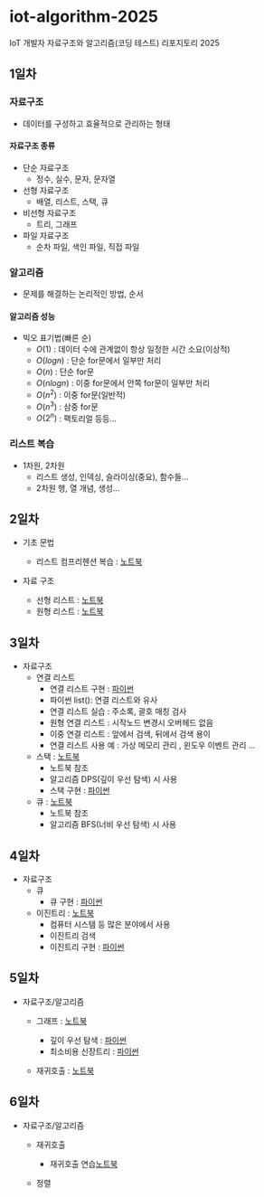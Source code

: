 # iot-algorithm-2025
IoT 개발자 자료구조와 알고리즘(코딩 테스트) 리포지토리 2025

## 1일차

### 자료구조
- 데이터를 구성하고 효율적으로 관리하는 형태

#### 자료구조 종류
- 단순 자료구조
    - 정수, 실수, 문자, 문자열
- 선형 자료구조
    - 배열, 리스트, 스택, 큐
- 비선형 자료구조
    - 트리, 그래프
- 파일 자료구조
    - 순차 파일, 색인 파일, 직접 파일

### 알고리즘
- 문제를 해결하는 논리적인 방법, 순서

#### 알고리즘 성능
- 빅오 표기법(빠른 순)
    - $O(1)$ : 데이터 수에 관계없이 항상 일정한 시간 소요(이상적)
    - $O(log n)$ : 단순 for문에서 일부만 처리
    - $O(n)$ : 단순 for문
    - $O(n log n)$ : 이중 for문에서 안쪽 for문이 일부만 처리
    - $O(n^2)$ : 이중 for문(일반적)
    - $O(n^3)$ : 삼중 for문
    - $O(2^n)$ : 팩토리얼 등등...

### 리스트 복습
- 1차원, 2차원
    - 리스트 생성, 인덱싱, 슬라이싱(중요), 함수들...
    - 2차원 행, 열 개념, 생성...

## 2일차

- 기초 문법
    - 리스트 컴프리헨션 복습 : [노트북](./day02/da01_list_again.ipynb)

- 자료 구조
    - 선형 리스트 : [노트북](./day02/da02_linear_list.ipynb)
    - 원형 리스트 : [노트북](./day02/da04_linked_list.ipynb)

## 3일차
- 자료구조
    - 연결 리스트
        - 연결 리스트 구현 : [파이썬](./day03/da01_linked_list.py)
        - 파이썬 list(): 연결 리스트와 유사
        - 연결 리스트 실습 : 주소록, 괄호 매칭 검사
        - 원형 연결 리스트 : 시작노드 변경시 오버헤드 없음
        - 이중 연결 리스트 : 앞에서 검색, 뒤에서 검색 용이
        - 연결 리스트 사용 예 : 가상 메모리 관리 , 윈도우 이벤트 관리 ...
    - 스택 : [노트북](./day03/da03_stack.ipynb)   
        - 노트북 참조
        - 알고리즘 DPS(깊이 우선 탐색) 시 사용
        - 스택 구현 : [파이썬](./day03/da04_stack.py)
    - 큐 : [노트북](./day03/da07_queue.ipynb)
        - 노트북 참조
        - 알고리즘 BFS(너비 우선 탐색) 시 사용

## 4일차
- 자료구조
    - 큐 
        - 큐 구현 : [파이썬](./day04/da01_queue.py)
    - 이진트리 : [노트북](./day04/da03_binary_tree.ipynb)
        - 컴퓨터 시스템 등 많은 분야에서 사용
        - 이진트리 검색
        - 이진트리 구현 : [파이썬](./day04/da04_binary_tree.py)

## 5일차
- 자료구조/알고리즘
    - 그래프 : [노트북](./day05/da01_graph.ipynb)
        - 깊이 우선 탐색 : [파이썬](./day05/da02_dfs.py)
        - 최소비용 신장트리 : [파이썬](./day05/da03_min_cost_spanningtree.py)

    - 재귀호출 : [노트북](./day05/da06_recursive_call.ipynb)

## 6일차
- 자료구조/알고리즘
    - 재귀호출
        - 재귀호출 연습[노트북]()

    - 정렬